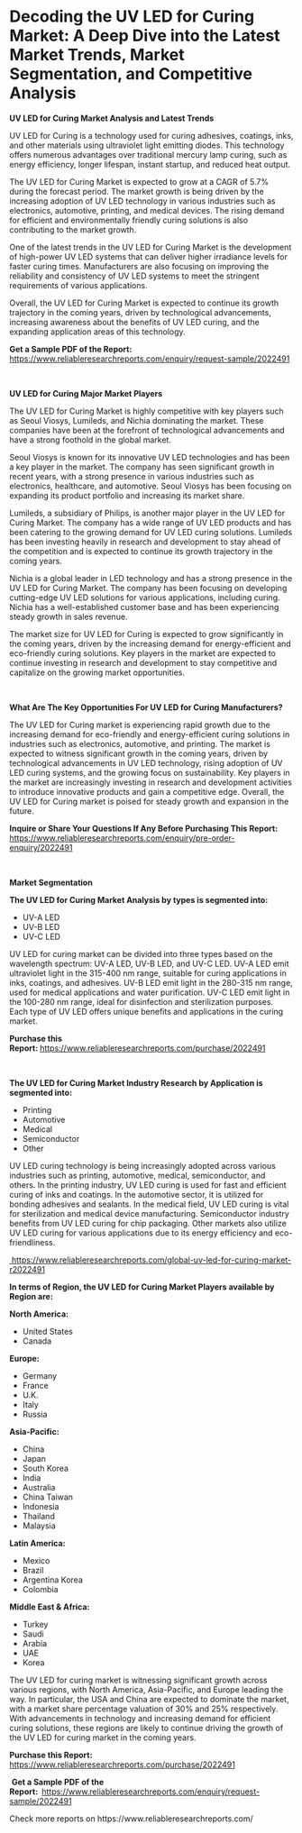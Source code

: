 <p><h1>Decoding the UV LED for Curing Market: A Deep Dive into the Latest Market Trends, Market Segmentation, and Competitive Analysis</h1></p><p><strong>UV LED for Curing Market Analysis and Latest Trends</strong></p>
<p><p>UV LED for Curing is a technology used for curing adhesives, coatings, inks, and other materials using ultraviolet light emitting diodes. This technology offers numerous advantages over traditional mercury lamp curing, such as energy efficiency, longer lifespan, instant startup, and reduced heat output.</p><p>The UV LED for Curing Market is expected to grow at a CAGR of 5.7% during the forecast period. The market growth is being driven by the increasing adoption of UV LED technology in various industries such as electronics, automotive, printing, and medical devices. The rising demand for efficient and environmentally friendly curing solutions is also contributing to the market growth.</p><p>One of the latest trends in the UV LED for Curing Market is the development of high-power UV LED systems that can deliver higher irradiance levels for faster curing times. Manufacturers are also focusing on improving the reliability and consistency of UV LED systems to meet the stringent requirements of various applications.</p><p>Overall, the UV LED for Curing Market is expected to continue its growth trajectory in the coming years, driven by technological advancements, increasing awareness about the benefits of UV LED curing, and the expanding application areas of this technology.</p></p>
<p><strong>Get a Sample PDF of the Report:&nbsp;</strong> <a href="https://www.reliableresearchreports.com/enquiry/request-sample/2022491">https://www.reliableresearchreports.com/enquiry/request-sample/2022491</a></p>
<p>&nbsp;</p>
<p><strong>UV LED for Curing Major Market Players</strong></p>
<p><p>The UV LED for Curing Market is highly competitive with key players such as Seoul Viosys, Lumileds, and Nichia dominating the market. These companies have been at the forefront of technological advancements and have a strong foothold in the global market.</p><p>Seoul Viosys is known for its innovative UV LED technologies and has been a key player in the market. The company has seen significant growth in recent years, with a strong presence in various industries such as electronics, healthcare, and automotive. Seoul Viosys has been focusing on expanding its product portfolio and increasing its market share.</p><p>Lumileds, a subsidiary of Philips, is another major player in the UV LED for Curing Market. The company has a wide range of UV LED products and has been catering to the growing demand for UV LED curing solutions. Lumileds has been investing heavily in research and development to stay ahead of the competition and is expected to continue its growth trajectory in the coming years.</p><p>Nichia is a global leader in LED technology and has a strong presence in the UV LED for Curing Market. The company has been focusing on developing cutting-edge UV LED solutions for various applications, including curing. Nichia has a well-established customer base and has been experiencing steady growth in sales revenue.</p><p>The market size for UV LED for Curing is expected to grow significantly in the coming years, driven by the increasing demand for energy-efficient and eco-friendly curing solutions. Key players in the market are expected to continue investing in research and development to stay competitive and capitalize on the growing market opportunities.</p></p>
<p>&nbsp;</p>
<p><strong>What Are The Key Opportunities For UV LED for Curing Manufacturers?</strong></p>
<p><p>The UV LED for Curing market is experiencing rapid growth due to the increasing demand for eco-friendly and energy-efficient curing solutions in industries such as electronics, automotive, and printing. The market is expected to witness significant growth in the coming years, driven by technological advancements in UV LED technology, rising adoption of UV LED curing systems, and the growing focus on sustainability. Key players in the market are increasingly investing in research and development activities to introduce innovative products and gain a competitive edge. Overall, the UV LED for Curing market is poised for steady growth and expansion in the future.</p></p>
<p><strong>Inquire or Share Your Questions If Any Before Purchasing This Report:</strong> <a href="https://www.reliableresearchreports.com/enquiry/pre-order-enquiry/2022491">https://www.reliableresearchreports.com/enquiry/pre-order-enquiry/2022491</a></p>
<p>&nbsp;</p>
<p><strong>Market Segmentation</strong></p>
<p><strong>The UV LED for Curing Market Analysis by types is segmented into:</strong></p>
<p><ul><li>UV-A LED</li><li>UV-B LED</li><li>UV-C LED</li></ul></p>
<p><p>UV LED for curing market can be divided into three types based on the wavelength spectrum: UV-A LED, UV-B LED, and UV-C LED. UV-A LED emit ultraviolet light in the 315-400 nm range, suitable for curing applications in inks, coatings, and adhesives. UV-B LED emit light in the 280-315 nm range, used for medical applications and water purification. UV-C LED emit light in the 100-280 nm range, ideal for disinfection and sterilization purposes. Each type of UV LED offers unique benefits and applications in the curing market.</p></p>
<p><strong>Purchase this Report:&nbsp;</strong><a href="https://www.reliableresearchreports.com/purchase/2022491">https://www.reliableresearchreports.com/purchase/2022491</a></p>
<p>&nbsp;</p>
<p><strong>The UV LED for Curing Market Industry Research by Application is segmented into:</strong></p>
<p><ul><li>Printing</li><li>Automotive</li><li>Medical</li><li>Semiconductor</li><li>Other</li></ul></p>
<p><p>UV LED curing technology is being increasingly adopted across various industries such as printing, automotive, medical, semiconductor, and others. In the printing industry, UV LED curing is used for fast and efficient curing of inks and coatings. In the automotive sector, it is utilized for bonding adhesives and sealants. In the medical field, UV LED curing is vital for sterilization and medical device manufacturing. Semiconductor industry benefits from UV LED curing for chip packaging. Other markets also utilize UV LED curing for various applications due to its energy efficiency and eco-friendliness.</p></p>
<p><a href="https://www.reliableresearchreports.com/global-uv-led-for-curing-market-r2022491">&nbsp;https://www.reliableresearchreports.com/global-uv-led-for-curing-market-r2022491</a></p>
<p><strong>In terms of Region, the UV LED for Curing Market Players available by Region are:</strong></p>
<p>
    <p> <strong> North America: </strong>
        <ul>
            <li>United States</li>
            <li>Canada</li>
        </ul>
        </p> 
    <p> <strong> Europe: </strong>
        <ul>
            <li>Germany</li>
            <li>France</li>
            <li>U.K.</li>
            <li>Italy</li>
            <li>Russia</li>
        </ul>
        </p> 
    <p> <strong> Asia-Pacific: </strong>
        <ul>
            <li>China</li>
            <li>Japan</li>
            <li>South Korea</li>
            <li>India</li>
            <li>Australia</li>
            <li>China Taiwan</li>
            <li>Indonesia</li>
            <li>Thailand</li>
            <li>Malaysia</li>
        </ul>
        </p> 
    <p> <strong> Latin America: </strong>
        <ul>
            <li>Mexico</li>
            <li>Brazil</li>
            <li>Argentina Korea</li>
            <li>Colombia</li>
        </ul>
        </p> 
    <p> <strong> Middle East & Africa: </strong>
        <ul>
            <li>Turkey</li>
            <li>Saudi</li>
            <li>Arabia</li>
            <li>UAE</li>
            <li>Korea</li>
        </ul>
    </p>
    </p>
<p><p>The UV LED for curing market is witnessing significant growth across various regions, with North America, Asia-Pacific, and Europe leading the way. In particular, the USA and China are expected to dominate the market, with a market share percentage valuation of 30% and 25% respectively. With advancements in technology and increasing demand for efficient curing solutions, these regions are likely to continue driving the growth of the UV LED for curing market in the coming years.</p></p>
<p><strong>Purchase this Report: </strong><a href="https://www.reliableresearchreports.com/purchase/2022491">https://www.reliableresearchreports.com/purchase/2022491</a></p>
<p>&nbsp;<strong>Get a Sample PDF of the Report:&nbsp;&nbsp;</strong><a href="https://www.reliableresearchreports.com/enquiry/request-sample/2022491">https://www.reliableresearchreports.com/enquiry/request-sample/2022491</a></p>
<p><strong></strong></p>
<p>Check more reports on https://www.reliableresearchreports.com/</p>